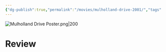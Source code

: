 ```yaml
---
{"dg-publish":true,"permalink":"/movies/mulholland-drive-2001/","tags":["movies"],"created":"2025-01-13","updated":"2025-01-14"}
---
```



![Mulholland Drive Poster.png|200](/img/user/_sys/Attachments/Mulholland%20Drive%20Poster.png)

# Review
